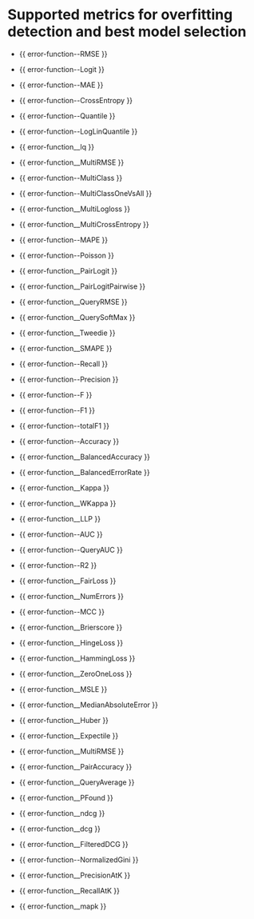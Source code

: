 # Supported metrics for overfitting detection and best model selection

- {{ error-function--RMSE }}
- {{ error-function--Logit }}
- {{ error-function--MAE }}
- {{ error-function--CrossEntropy }}
- {{ error-function--Quantile }}
- {{ error-function--LogLinQuantile }}
- {{ error-function__lq }}
- {{ error-function__MultiRMSE }}
- {{ error-function--MultiClass }}
- {{ error-function--MultiClassOneVsAll }}
- {{ error-function__MultiLogloss }}
- {{ error-function__MultiCrossEntropy }}
- {{ error-function--MAPE }}
- {{ error-function--Poisson }}
- {{ error-function__PairLogit }}
- {{ error-function__PairLogitPairwise }}
- {{ error-function__QueryRMSE }}
- {{ error-function__QuerySoftMax }}
- {{ error-function__Tweedie }}

- {{ error-function__SMAPE }}
- {{ error-function--Recall }}
- {{ error-function--Precision }}
- {{ error-function--F }}
- {{ error-function--F1 }}
- {{ error-function--totalF1 }}
- {{ error-function--Accuracy }}
- {{ error-function__BalancedAccuracy }}
- {{ error-function__BalancedErrorRate }}
- {{ error-function__Kappa }}
- {{ error-function__WKappa }}
- {{ error-function__LLP }}
- {{ error-function--AUC }}
- {{ error-function--QueryAUC }}
- {{ error-function--R2 }}
- {{ error-function__FairLoss }}
- {{ error-function__NumErrors }}
- {{ error-function--MCC }}
- {{ error-function__Brierscore }}
- {{ error-function__HingeLoss }}
- {{ error-function__HammingLoss }}
- {{ error-function__ZeroOneLoss }}
- {{ error-function__MSLE }}
- {{ error-function__MedianAbsoluteError }}
- {{ error-function__Huber }}
- {{ error-function__Expectile }}
- {{ error-function__MultiRMSE }}
- {{ error-function__PairAccuracy }}
- {{ error-function__QueryAverage }}
- {{ error-function__PFound }}
- {{ error-function__ndcg }}
- {{ error-function__dcg }}
- {{ error-function__FilteredDCG }}
- {{ error-function--NormalizedGini }}
- {{ error-function__PrecisionAtK }}
- {{ error-function__RecallAtK }}
- {{ error-function__mapk }}

